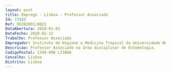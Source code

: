 ```yaml
--- 
layout: post
title: Emprego - Lisboa - Professor Associado
Id: 73103
Ref: OE202001/0021
DataAbertura: 2020-01-02
DataFecho: 2020-02-12
Trabalho: Professor Associado
Empregador: Instituto de Higiene e Medicina Tropical da Universidade Nova de Lisboa - NOVA Institute of Hygiene
Descricao: Professor Associado na área disciplinar de Entomologia.
CodigoPostal: 1349-008 LISBOA
Concelho: Lisboa
Distrito: Lisboa
--- 
```

